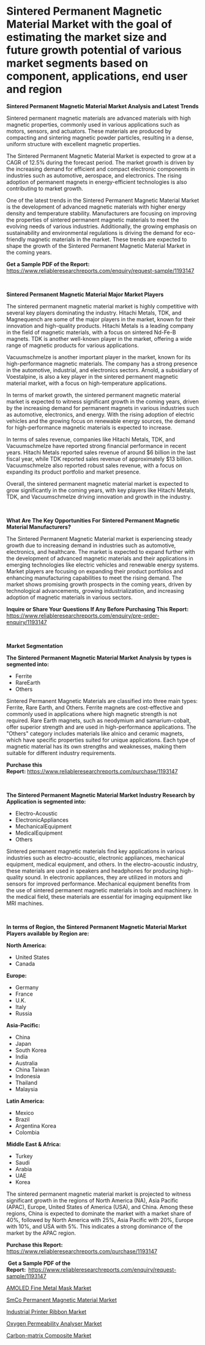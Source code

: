 <p><h1>Sintered Permanent Magnetic Material Market with the goal of estimating the market size and future growth potential of various market segments based on component, applications, end user and region</h1></p><p><strong>Sintered Permanent Magnetic Material Market Analysis and Latest Trends</strong></p>
<p><p>Sintered permanent magnetic materials are advanced materials with high magnetic properties, commonly used in various applications such as motors, sensors, and actuators. These materials are produced by compacting and sintering magnetic powder particles, resulting in a dense, uniform structure with excellent magnetic properties.</p><p>The Sintered Permanent Magnetic Material Market is expected to grow at a CAGR of 12.5% during the forecast period. The market growth is driven by the increasing demand for efficient and compact electronic components in industries such as automotive, aerospace, and electronics. The rising adoption of permanent magnets in energy-efficient technologies is also contributing to market growth.</p><p>One of the latest trends in the Sintered Permanent Magnetic Material Market is the development of advanced magnetic materials with higher energy density and temperature stability. Manufacturers are focusing on improving the properties of sintered permanent magnetic materials to meet the evolving needs of various industries. Additionally, the growing emphasis on sustainability and environmental regulations is driving the demand for eco-friendly magnetic materials in the market. These trends are expected to shape the growth of the Sintered Permanent Magnetic Material Market in the coming years.</p></p>
<p><strong>Get a Sample PDF of the Report:&nbsp;</strong> <a href="https://www.reliableresearchreports.com/enquiry/request-sample/1193147">https://www.reliableresearchreports.com/enquiry/request-sample/1193147</a></p>
<p>&nbsp;</p>
<p><strong>Sintered Permanent Magnetic Material Major Market Players</strong></p>
<p><p>The sintered permanent magnetic material market is highly competitive with several key players dominating the industry. Hitachi Metals, TDK, and Magnequench are some of the major players in the market, known for their innovation and high-quality products. Hitachi Metals is a leading company in the field of magnetic materials, with a focus on sintered Nd-Fe-B magnets. TDK is another well-known player in the market, offering a wide range of magnetic products for various applications.</p><p>Vacuumschmelze is another important player in the market, known for its high-performance magnetic materials. The company has a strong presence in the automotive, industrial, and electronics sectors. Arnold, a subsidiary of Voestalpine, is also a key player in the sintered permanent magnetic material market, with a focus on high-temperature applications.</p><p>In terms of market growth, the sintered permanent magnetic material market is expected to witness significant growth in the coming years, driven by the increasing demand for permanent magnets in various industries such as automotive, electronics, and energy. With the rising adoption of electric vehicles and the growing focus on renewable energy sources, the demand for high-performance magnetic materials is expected to increase.</p><p>In terms of sales revenue, companies like Hitachi Metals, TDK, and Vacuumschmelze have reported strong financial performance in recent years. Hitachi Metals reported sales revenue of around $6 billion in the last fiscal year, while TDK reported sales revenue of approximately $13 billion. Vacuumschmelze also reported robust sales revenue, with a focus on expanding its product portfolio and market presence.</p><p>Overall, the sintered permanent magnetic material market is expected to grow significantly in the coming years, with key players like Hitachi Metals, TDK, and Vacuumschmelze driving innovation and growth in the industry.</p></p>
<p>&nbsp;</p>
<p><strong>What Are The Key Opportunities For Sintered Permanent Magnetic Material Manufacturers?</strong></p>
<p><p>The Sintered Permanent Magnetic Material market is experiencing steady growth due to increasing demand in industries such as automotive, electronics, and healthcare. The market is expected to expand further with the development of advanced magnetic materials and their applications in emerging technologies like electric vehicles and renewable energy systems. Market players are focusing on expanding their product portfolios and enhancing manufacturing capabilities to meet the rising demand. The market shows promising growth prospects in the coming years, driven by technological advancements, growing industrialization, and increasing adoption of magnetic materials in various sectors.</p></p>
<p><strong>Inquire or Share Your Questions If Any Before Purchasing This Report:</strong> <a href="https://www.reliableresearchreports.com/enquiry/pre-order-enquiry/1193147">https://www.reliableresearchreports.com/enquiry/pre-order-enquiry/1193147</a></p>
<p>&nbsp;</p>
<p><strong>Market Segmentation</strong></p>
<p><strong>The Sintered Permanent Magnetic Material Market Analysis by types is segmented into:</strong></p>
<p><ul><li>Ferrite</li><li>RareEarth</li><li>Others</li></ul></p>
<p><p>Sintered Permanent Magnetic Materials are classified into three main types: Ferrite, Rare Earth, and Others. Ferrite magnets are cost-effective and commonly used in applications where high magnetic strength is not required. Rare Earth magnets, such as neodymium and samarium-cobalt, offer superior strength and are used in high-performance applications. The "Others" category includes materials like alnico and ceramic magnets, which have specific properties suited for unique applications. Each type of magnetic material has its own strengths and weaknesses, making them suitable for different industry requirements.</p></p>
<p><strong>Purchase this Report:&nbsp;</strong><a href="https://www.reliableresearchreports.com/purchase/1193147">https://www.reliableresearchreports.com/purchase/1193147</a></p>
<p>&nbsp;</p>
<p><strong>The Sintered Permanent Magnetic Material Market Industry Research by Application is segmented into:</strong></p>
<p><ul><li>Electro-Acoustic</li><li>ElectronicAppliances</li><li>MechanicalEquipment</li><li>MedicalEquipment</li><li>Others</li></ul></p>
<p><p>Sintered permanent magnetic materials find key applications in various industries such as electro-acoustic, electronic appliances, mechanical equipment, medical equipment, and others. In the electro-acoustic industry, these materials are used in speakers and headphones for producing high-quality sound. In electronic appliances, they are utilized in motors and sensors for improved performance. Mechanical equipment benefits from the use of sintered permanent magnetic materials in tools and machinery. In the medical field, these materials are essential for imaging equipment like MRI machines.</p></p>
<p>&nbsp;</p>
<p><strong>In terms of Region, the Sintered Permanent Magnetic Material Market Players available by Region are:</strong></p>
<p>
    <p> <strong> North America: </strong>
        <ul>
            <li>United States</li>
            <li>Canada</li>
        </ul>
        </p> 
    <p> <strong> Europe: </strong>
        <ul>
            <li>Germany</li>
            <li>France</li>
            <li>U.K.</li>
            <li>Italy</li>
            <li>Russia</li>
        </ul>
        </p> 
    <p> <strong> Asia-Pacific: </strong>
        <ul>
            <li>China</li>
            <li>Japan</li>
            <li>South Korea</li>
            <li>India</li>
            <li>Australia</li>
            <li>China Taiwan</li>
            <li>Indonesia</li>
            <li>Thailand</li>
            <li>Malaysia</li>
        </ul>
        </p> 
    <p> <strong> Latin America: </strong>
        <ul>
            <li>Mexico</li>
            <li>Brazil</li>
            <li>Argentina Korea</li>
            <li>Colombia</li>
        </ul>
        </p> 
    <p> <strong> Middle East & Africa: </strong>
        <ul>
            <li>Turkey</li>
            <li>Saudi</li>
            <li>Arabia</li>
            <li>UAE</li>
            <li>Korea</li>
        </ul>
    </p>
    </p>
<p><p>The sintered permanent magnetic material market is projected to witness significant growth in the regions of North America (NA), Asia Pacific (APAC), Europe, United States of America (USA), and China. Among these regions, China is expected to dominate the market with a market share of 40%, followed by North America with 25%, Asia Pacific with 20%, Europe with 10%, and USA with 5%. This indicates a strong dominance of the market by the APAC region.</p></p>
<p><strong>Purchase this Report: </strong><a href="https://www.reliableresearchreports.com/purchase/1193147">https://www.reliableresearchreports.com/purchase/1193147</a></p>
<p>&nbsp;<strong>Get a Sample PDF of the Report:&nbsp;&nbsp;</strong><a href="https://www.reliableresearchreports.com/enquiry/request-sample/1193147">https://www.reliableresearchreports.com/enquiry/request-sample/1193147</a></p>
<p><strong></strong></p>
<p><p><a href="https://issuu.com/reportprime-2/docs/amoled-fine-metal-mask-market-size-2030.pptx">AMOLED Fine Metal Mask Market</a></p><p><a href="https://github.com/castoriffic/Market-Research-Report-List-3/blob/main/smco-permanent-magnetic-material-market.md">SmCo Permanent Magnetic Material Market</a></p><p><a href="https://issuu.com/reportprime-2/docs/industrial-printer-ribbon-market-size-2030.pptx">Industrial Printer Ribbon Market</a></p><p><a href="https://medium.com/@aliyastokes45656/oxygen-permeability-analyser-market-size-reveals-the-best-marketing-channels-in-global-industry-a2219cc67c9a">Oxygen Permeability Analyser Market</a></p><p><a href="https://github.com/yoshih12/Market-Research-Report-List-1/blob/main/carbon-matrix-composite-market.md">Carbon-matrix Composite Market</a></p></p>